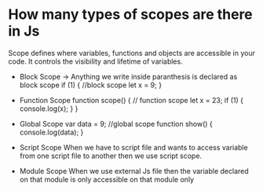 # How many types of scopes are there in Js

Scope defines where variables, functions and objects are accessible in your code. It controls the visibility and lifetime of variables.

- Block Scope -> Anything we write inside paranthesis is declared as block scope
  if (1) {
  //block scope
  let x = 9;
  }
- Function Scope
  function scope() {
  // function scope
  let x = 23;
  if (1) {
  console.log(x);
  }
  }

- Global Scope
  var data = 9;
  //global scope
  function show() {
  console.log(data);
  }

- Script Scope
  When we have to script file and wants to access variable from one script file to another then we use script scope.
  <script src='app.js' ></script>
  <script src='app2.js' ></script>

- Module Scope
  When we use external Js file then the variable declared on that module is only accessible on that module only
  <script src='src.js' type='module'></script>
